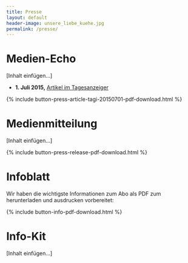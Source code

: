 ```yaml
---
title: Presse
layout: default
header-image: unsere_liebe_kuehe.jpg
permalink: /presse/
---
```


# Medien-Echo

[Inhalt einfügen...]

- **1. Juli 2015,** [Artikel im Tagesanzeiger](http://www.tagesanzeiger.ch/zuerich/region/Kleine-Biobauern-geben-Grosskonzern-Emmi-den-Laufpass/story/23702880)

{% include button-press-article-tagi-20150701-pdf-download.html %}


# Medienmitteilung

[Inhalt einfügen...]

{% include button-press-release-pdf-download.html %}


# Infoblatt

Wir haben die wichtigste Informationen zum Abo als PDF zum
herunterladen und ausdrucken vorbereitet:

{% include button-info-pdf-download.html %}


# Info-Kit

[Inhalt einfügen...]

